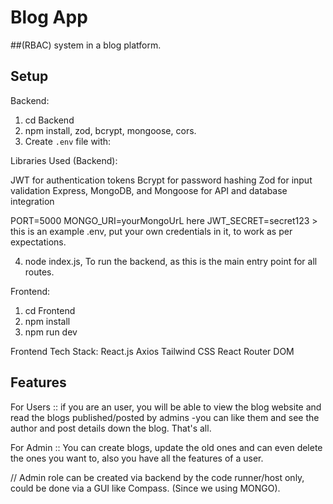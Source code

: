 # Blog App
##(RBAC) system in a blog platform.

## Setup

Backend:
1. cd Backend  
2. npm install, zod, bcrypt, mongoose, cors.
3. Create `.env` file with:  

Libraries Used (Backend):

JWT for authentication tokens
Bcrypt for password hashing
Zod for input validation
Express, MongoDB, and Mongoose for API and database integration

PORT=5000
MONGO_URI=yourMongoUrL here
JWT_SECRET=secret123 > this is an example .env, put your own credentials in it, to work as per expectations.

4. node index.js, To run the backend, as this is the main entry point for all routes.

Frontend:
1. cd Frontend  
2. npm install  
3. npm run dev

Frontend Tech Stack:
React.js
Axios
Tailwind CSS
React Router DOM


## Features

For Users ::
if you are an user, you will be able to view the blog website and read the blogs published/posted by admins
-you can like them and see the author and post details down the blog.
That's all.

For Admin ::
You can create blogs, update the old ones and can even delete the ones you want to, also you have all the features of 
a user.

// Admin role can be created via backend by the code runner/host only, could be done via a GUI like Compass. (Since we using MONGO).

